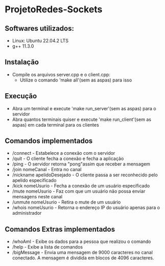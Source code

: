 # ProjetoRedes-Sockets
## Softwares utilizados:
 - Linux: Ubuntu 22.04.2 LTS
 - g++ 11.3.0
   
## Instalação
- Compile os arquivos server.cpp e o client.cpp:
  - Utilize o comando 'make all'(sem as aspas) para isso

## Execução
- Abra um terminal e execute 'make run_server'(sem as aspas) para o servidor
- Abra quantos terminais quiser e execute 'make run_client'(sem as aspas) em cada terminal para os clientes 

## Comandos implementados
- /connect - Estabelece a conexão com o servidor
- /quit - O cliente fecha a conexão e fecha a aplicação
- /ping - O servidor retorna "pong"assim que receber a mensagem
- /join nomeCanal - Entra no canal
- /nickname apelidoDesejado - O cliente passa a ser reconhecido pelo apelido especificado
- /kick nomeUsurio - Fecha a conexão de um usuário especificado
- /mute nomeUsurio - Faz com que um usuário não possa enviar mensagens neste canal
- /unmute nomeUsurio - Retira o mute de um usuário
- /whois nomeUsurio - Retorna o endereço IP do usuário apenas para o administrador

## Comandos Extras implementados
- /whoAmI - Exibe os dados para a pessoa que realizou o comando
- /help - Exibe a lista de comandos
- /bigMessage - Envia uma mensagem de 9000 caracteres no canal conectado. A mensagem é dividida em blocos de 4096 caracteres.

